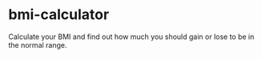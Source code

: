# bmi-calculator
Calculate your BMI and find out how much you should gain or lose to be in the normal range.
